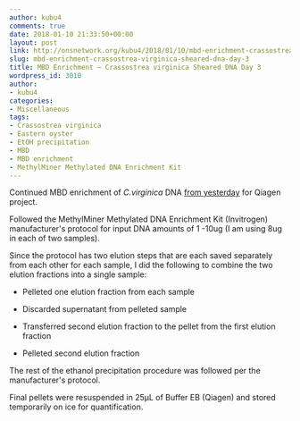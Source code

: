 ```yaml
---
author: kubu4
comments: true
date: 2018-01-10 21:33:50+00:00
layout: post
link: http://onsnetwork.org/kubu4/2018/01/10/mbd-enrichment-crassostrea-virginica-sheared-dna-day-3/
slug: mbd-enrichment-crassostrea-virginica-sheared-dna-day-3
title: MBD Enrichment – Crassostrea virginica Sheared DNA Day 3
wordpress_id: 3010
author:
- kubu4
categories:
- Miscellaneous
tags:
- Crassostrea virginica
- Eastern oyster
- EtOH precipitation
- MBD
- MBD enrichment
- MethylMiner Methylated DNA Enrichment Kit
---
```


Continued MBD enrichment of _C.virginica_ DNA [from yesterday](http://onsnetwork.org/kubu4/2018/01/09/mbd-enrichment…ared-dna-day-2/) for Qiagen project.

Followed the MethylMiner Methylated DNA Enrichment Kit (Invitrogen) manufacturer's protocol for input DNA amounts of 1 -10ug (I am using 8ug in each of two samples).

Since the protocol has two elution steps that are each saved separately from each other for each sample, I did the following to combine the two elution fractions into a single sample:




    
  * Pelleted one elution fraction from each sample

    
  * Discarded supernatant from pelleted sample

    
  * Transferred second elution fraction to the pellet from the first elution fraction

    
  * Pelleted second elution fraction



The rest of the ethanol precipitation procedure was followed per the manufacturer's protocol.

Final pellets were resuspended in 25μL of Buffer EB (Qiagen) and stored temporarily on ice for quantification.

